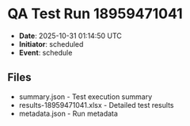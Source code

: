 # QA Test Run 18959471041

- **Date**: 2025-10-31 01:14:50 UTC
- **Initiator**: scheduled
- **Event**: schedule

## Files
- summary.json - Test execution summary
- results-18959471041.xlsx - Detailed test results
- metadata.json - Run metadata
